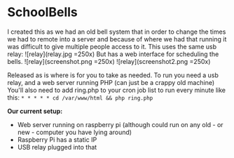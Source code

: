 # SchoolBells

I created this as we had an old bell system that in order to change the times we had to remote into a server and because of where we had that running it was difficult to give multiple people access to it.
This uses the same usb relay:
![relay](relay.jpg =250x)
But has a web interface for scheduling the bells.
![relay](screenshot.png =250x)
![relay](screenshot2.png =250x)

Released as is where is for you to take as needed.
To run you need a usb relay, and a web server running PHP (can just be a crappy old machine)
You'll also need to add ring.php to your cron job list to run every minute like this:
`* * * * * cd /var/www/html && php ring.php`

**Our current setup:**
- Web server running on raspberry pi (although could run on any old - or new - computer you have lying around)
- Raspberry Pi has a static IP
- USB relay plugged into that
